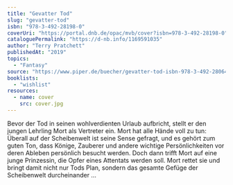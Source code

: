 ```yaml
---
title: "Gevatter Tod"
slug: "gevatter-tod"
isbn: "978-3-492-28198-0"
coverUri: "https://portal.dnb.de/opac/mvb/cover?isbn=978-3-492-28198-0"
cataloguePermalink: "https://d-nb.info/1169591035"
author: "Terry Pratchett"
publishedAt: "2019"
topics:
  - "Fantasy"
source: "https://www.piper.de/buecher/gevatter-tod-isbn-978-3-492-28064-8"
booklists:
  - "wishlist"
resources:
  - name: cover
    src: cover.jpg
---
```

Bevor der Tod in seinen wohlverdienten Urlaub aufbricht, stellt er den jungen 
Lehrling Mort als Vertreter ein. Mort hat alle Hände voll zu tun: Überall auf 
der Scheibenwelt ist seine Sense gefragt, und es gehört zum guten Ton, dass 
Könige, Zauberer und andere wichtige Persönlichkeiten vor deren Ableben 
persönlich besucht werden. Doch dann trifft Mort auf eine junge Prinzessin, 
die Opfer eines Attentats werden soll. Mort rettet sie und bringt damit nicht 
nur Tods Plan, sondern das gesamte Gefüge der Scheibenwelt durcheinander …